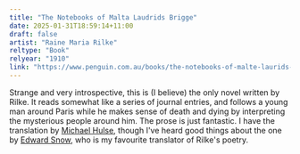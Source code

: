 ```yaml
---
title: "The Notebooks of Malta Laudrids Brigge"
date: 2025-01-31T18:59:14+11:00
draft: false
artist: "Raine Maria Rilke"
reltype: "Book"
relyear: "1910"
link: "https://www.penguin.com.au/books/the-notebooks-of-malte-laurids-briggs-9780141182216"
---
```


Strange and very introspective, this is (I believe) the only novel written by Rilke. It reads somewhat like a series of journal entries, and follows a young man around Paris while he makes sense of death and dying by interpreting the mysterious people around him. The prose is just fantastic. I have the translation by [Michael Hulse](https://www.penguin.com.au/books/the-notebooks-of-malte-laurids-briggs-9780141182216), though I've heard good things about the one by [Edward Snow](https://wwnorton.com/books/9780393882087), who is my favourite translator of Rilke's poetry.
